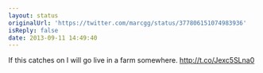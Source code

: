 ```yaml
---
layout: status
originalUrl: 'https://twitter.com/marcgg/status/377806151074983936'
isReply: false
date: 2013-09-11 14:49:40
---
```


If this catches on I will go live in a farm somewhere. http://t.co/Jexc5SLna0
